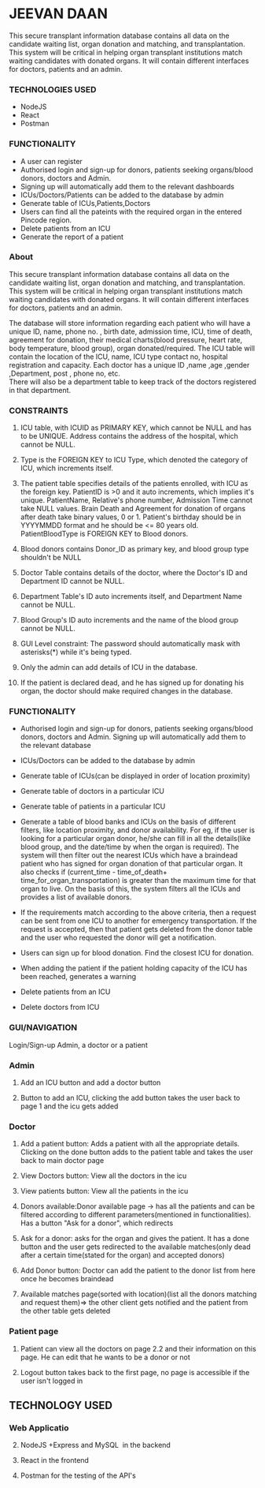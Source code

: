 # JEEVAN DAAN
This secure transplant information database contains all data on the candidate waiting list, organ donation and matching, and transplantation. This system will be critical in helping organ transplant institutions match waiting candidates with donated organs. It will contain different interfaces for doctors, patients and an admin. 
### TECHNOLOGIES USED
* NodeJS 
* React 
* Postman 
### FUNCTIONALITY
* A user can register 
* Authorised login and sign-up for donors, patients seeking organs/blood donors, doctors and Admin. 
* Signing up will automatically add them to the relevant dashboards
* ICUs/Doctors/Patients can be added to the database by admin
* Generate table of ICUs,Patients,Doctors
* Users can find all the pateints with the required organ in the entered Pincode region.
* Delete patients from an ICU
* Generate the report of a patient 
### About
  
This secure transplant information database contains all data on the candidate waiting list, organ donation and matching, and transplantation. This system will be critical in helping organ transplant institutions match waiting candidates with donated organs. It will contain different interfaces for doctors, patients and an admin. 

The database will store information regarding each patient who will have a unique ID, name, phone no. , birth date, admission time, ICU, time of death, agreement for donation, their medical charts(blood pressure, heart rate, body temperature, blood group), organ donated/required. 
The ICU table will contain the location of the ICU, name, ICU type contact no, hospital registration and capacity.
Each doctor has a unique ID ,name ,age ,gender ,Department, post , phone no,  etc.  
There will also be a department table to keep track of the doctors registered in that department.

### CONSTRAINTS

1.  ICU table, with ICUID as PRIMARY KEY, which cannot be NULL and has to be UNIQUE. Address contains the address of the hospital, which cannot be NULL.

2.  Type is the FOREIGN KEY to ICU Type, which denoted the category of ICU, which increments itself.

3.  The patient table specifies details of the patients enrolled, with ICU as the foreign key. PatientID is >0 and it auto increments, which implies it's unique. PatientName, Relative's phone number, Admission Time cannot take NULL values. Brain Death and Agreement for donation of organs after death take binary values, 0 or 1. Patient's birthday should be in YYYYMMDD format and he should be <= 80 years old. PatientBloodType is FOREIGN KEY to Blood donors.

4.  Blood donors contains Donor_ID as primary key, and blood group type shouldn't be NULL

5.  Doctor Table contains details of the doctor, where the Doctor's ID and Department ID cannot be NULL. 

6.  Department Table's ID auto increments itself, and Department Name cannot be NULL.

7.  Blood Group's ID auto increments and the name of the blood group cannot be NULL.

8.  GUI Level constraint: The password should automatically mask with asterisks(*) while it's being typed.

9.  Only the admin can add details of ICU in the database.

10. If the patient is declared dead, and he has signed up for donating his organ, the doctor should make required changes in the database.


### FUNCTIONALITY
-   Authorised login and sign-up for donors, patients seeking organs/blood donors, doctors and Admin. Signing up will automatically add them to the relevant database

-   ICUs/Doctors can be added to the database by admin

-   Generate table of ICUs(can be displayed in order of location proximity)

-   Generate table of doctors in a particular ICU

-   Generate table of patients in a particular ICU

-   Generate a table of blood banks and ICUs on the basis of different filters, like location proximity, and donor availability. For eg, if the user is looking for a particular organ donor, he/she can fill in all the details(like blood group, and the date/time by when the organ is required). The system will then filter out the nearest ICUs which have a braindead patient who has signed for organ donation of that particular organ. It also checks if (current_time - time_of_death+ time_for_organ_transportation) is greater than the maximum time for that organ to live. On the basis of this, the system filters all the ICUs and provides a list of available donors.

-   If the requirements match according to the above criteria, then a request can be sent from one ICU to another for emergency transportation. If the request is accepted, then that patient gets deleted from the donor table and the user who requested the donor will get a notification.

-   Users can sign up for blood donation. Find the closest ICU for donation.

-   When adding the patient if the patient holding capacity of the ICU has been reached, generates a warning

-   Delete patients from an ICU

-   Delete doctors from ICU


### GUI/NAVIGATION

Login/Sign-up Admin, a doctor or a patient

### Admin 

1.  Add an ICU button and add a doctor button

2.  Button to add an ICU, clicking the add button takes the user back to page 1 and the icu gets added

### Doctor

1.  Add a patient button: Adds a patient with all the appropriate details. Clicking on the done button adds to the patient table and takes the user back to main doctor page

2.  View Doctors button: View all the doctors in the icu 

3.  View patients button: View all the patients in the icu

4.  Donors available:Donor available page -> has all the patients and can be filtered according to different parameters(mentioned in functionalities). Has a button "Ask for a donor", which redirects

5.  Ask for a donor: asks for the organ and gives the patient. It has a done button and the user gets redirected to the available matches(only dead after a certain time(stated for the organ) and accepted donors)

6.  Add Donor button: Doctor can add the patient to the donor list from here once he becomes braindead

7.  Available matches page(sorted with location)(list all the donors matching and request them)=> the other client gets notified and the patient from the other table gets deleted

### Patient page 

1.  Patient can view all the doctors on page 2.2 and their information on this page. He can edit that he wants to be a donor or not

2.  Logout button takes back to the first page, no page is accessible if the user isn't logged in

## TECHNOLOGY USED

### Web Applicatio

2.  NodeJS +Express and MySQL  in the backend

3.  React in the frontend

4.  Postman for the testing of the API's 


